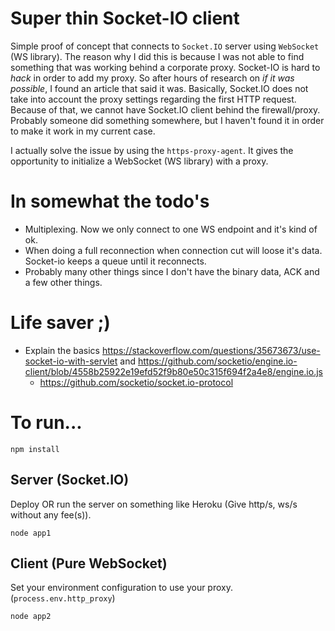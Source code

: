 # Super thin Socket-IO client
Simple proof of concept that connects to `Socket.IO` server using `WebSocket` (WS library). The reason why I did this is because I was not able to find something that was working behind a corporate proxy. Socket-IO is hard to _hack_ in order to add my proxy. So after hours of research on _if it was possible_, I found an article that said it was. Basically, Socket.IO does not take into account the proxy settings regarding the first HTTP request. Because of that, we cannot have Socket.IO client behind the firewall/proxy. Probably someone did something somewhere, but I haven't found it in order to make it work in my current case. 


I actually solve the issue by using the `https-proxy-agent`. It gives the opportunity to initialize a WebSocket (WS library) with a proxy.

# In somewhat the todo's
* Multiplexing. Now we only connect to one WS endpoint and it's kind of ok.
* When doing a full reconnection when connection cut will loose it's data. Socket-io keeps a queue until it reconnects.
* Probably many other things since I don't have the binary data, ACK and a few other things.

# Life saver ;)
* Explain the basics https://stackoverflow.com/questions/35673673/use-socket-io-with-servlet and https://github.com/socketio/engine.io-client/blob/4558b25922e19efd52f9b80e50c315f694f2a4e8/engine.io.js
  * https://github.com/socketio/socket.io-protocol

# To run...
```
npm install
```

## Server (Socket.IO)
Deploy OR run the server on something like Heroku (Give http/s, ws/s without any fee(s)).
```
node app1
```

## Client (Pure WebSocket)
Set your environment configuration to use your proxy. (`process.env.http_proxy`)
```
node app2
```
